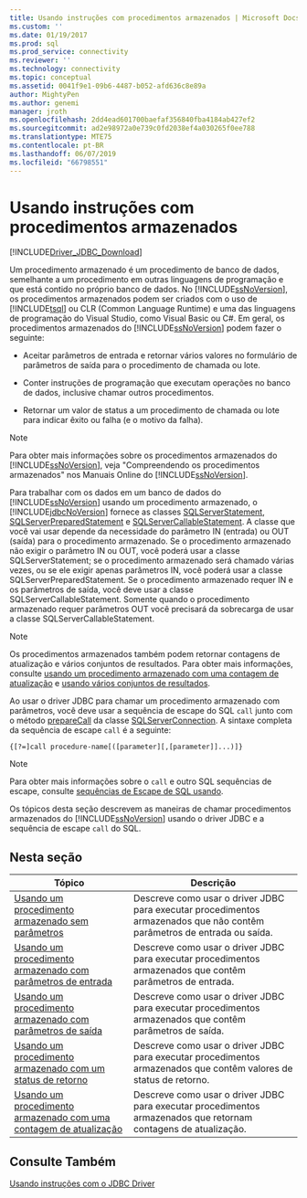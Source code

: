 ```yaml
---
title: Usando instruções com procedimentos armazenados | Microsoft Docs
ms.custom: ''
ms.date: 01/19/2017
ms.prod: sql
ms.prod_service: connectivity
ms.reviewer: ''
ms.technology: connectivity
ms.topic: conceptual
ms.assetid: 0041f9e1-09b6-4487-b052-afd636c8e89a
author: MightyPen
ms.author: genemi
manager: jroth
ms.openlocfilehash: 2dd4ead601700baefaf356840fba4184ab427ef2
ms.sourcegitcommit: ad2e98972a0e739c0fd2038ef4a030265f0ee788
ms.translationtype: MTE75
ms.contentlocale: pt-BR
ms.lasthandoff: 06/07/2019
ms.locfileid: "66798551"
---
```

# <a name="using-statements-with-stored-procedures"></a>Usando instruções com procedimentos armazenados

[!INCLUDE[Driver_JDBC_Download](../../includes/driver_jdbc_download.md)]

Um procedimento armazenado é um procedimento de banco de dados, semelhante a um procedimento em outras linguagens de programação e que está contido no próprio banco de dados. No [!INCLUDE[ssNoVersion](../../includes/ssnoversion-md.md)], os procedimentos armazenados podem ser criados com o uso de [!INCLUDE[tsql](../../includes/tsql-md.md)] ou CLR (Common Language Runtime) e uma das linguagens de programação do Visual Studio, como Visual Basic ou C#. Em geral, os procedimentos armazenados do [!INCLUDE[ssNoVersion](../../includes/ssnoversion-md.md)] podem fazer o seguinte:  
  
- Aceitar parâmetros de entrada e retornar vários valores no formulário de parâmetros de saída para o procedimento de chamada ou lote.  
  
- Conter instruções de programação que executam operações no banco de dados, inclusive chamar outros procedimentos.  
  
- Retornar um valor de status a um procedimento de chamada ou lote para indicar êxito ou falha (e o motivo da falha).  
  
> [!NOTE]  
> Para obter mais informações sobre os procedimentos armazenados do [!INCLUDE[ssNoVersion](../../includes/ssnoversion-md.md)], veja "Compreendendo os procedimentos armazenados" nos Manuais Online do [!INCLUDE[ssNoVersion](../../includes/ssnoversion-md.md)].  
  
Para trabalhar com os dados em um banco de dados do [!INCLUDE[ssNoVersion](../../includes/ssnoversion-md.md)] usando um procedimento armazenado, o [!INCLUDE[jdbcNoVersion](../../includes/jdbcnoversion_md.md)] fornece as classes [SQLServerStatement](../../connect/jdbc/reference/sqlserverstatement-class.md), [SQLServerPreparedStatement](../../connect/jdbc/reference/sqlserverpreparedstatement-class.md) e [SQLServerCallableStatement](../../connect/jdbc/reference/sqlservercallablestatement-class.md). A classe que você vai usar depende da necessidade do parâmetro IN (entrada) ou OUT (saída) para o procedimento armazenado. Se o procedimento armazenado não exigir o parâmetro IN ou OUT, você poderá usar a classe SQLServerStatement; se o procedimento armazenado será chamado várias vezes, ou se ele exigir apenas parâmetros IN, você poderá usar a classe SQLServerPreparedStatement. Se o procedimento armazenado requer IN e os parâmetros de saída, você deve usar a classe SQLServerCallableStatement. Somente quando o procedimento armazenado requer parâmetros OUT você precisará da sobrecarga de usar a classe SQLServerCallableStatement.  
  
> [!NOTE]  
> Os procedimentos armazenados também podem retornar contagens de atualização e vários conjuntos de resultados. Para obter mais informações, consulte [usando um procedimento armazenado com uma contagem de atualização](../../connect/jdbc/using-a-stored-procedure-with-an-update-count.md) e [usando vários conjuntos de resultados](../../connect/jdbc/using-multiple-result-sets.md).  
  
Ao usar o driver JDBC para chamar um procedimento armazenado com parâmetros, você deve usar a sequência de escape do SQL `call` junto com o método [prepareCall](../../connect/jdbc/reference/preparecall-method-sqlserverconnection.md) da classe [SQLServerConnection](../../connect/jdbc/reference/sqlserverconnection-class.md). A sintaxe completa da sequência de escape `call` é a seguinte:  
  
 `{[?=]call procedure-name[([parameter][,[parameter]]...)]}`  
  
> [!NOTE]  
> Para obter mais informações sobre o `call` e outro SQL sequências de escape, consulte [sequências de Escape de SQL usando](../../connect/jdbc/using-sql-escape-sequences.md).  
  
Os tópicos desta seção descrevem as maneiras de chamar procedimentos armazenados do [!INCLUDE[ssNoVersion](../../includes/ssnoversion-md.md)] usando o driver JDBC e a sequência de escape `call` do SQL.  
  
## <a name="in-this-section"></a>Nesta seção  
  
|Tópico|Descrição|  
|-----------|-----------------|  
|[Usando um procedimento armazenado sem parâmetros](../../connect/jdbc/using-a-stored-procedure-with-no-parameters.md)|Descreve como usar o driver JDBC para executar procedimentos armazenados que não contêm parâmetros de entrada ou saída.|  
|[Usando um procedimento armazenado com parâmetros de entrada](../../connect/jdbc/using-a-stored-procedure-with-input-parameters.md)|Descreve como usar o driver JDBC para executar procedimentos armazenados que contêm parâmetros de entrada.|  
|[Usando um procedimento armazenado com parâmetros de saída](../../connect/jdbc/using-a-stored-procedure-with-output-parameters.md)|Descreve como usar o driver JDBC para executar procedimentos armazenados que contêm parâmetros de saída.|  
|[Usando um procedimento armazenado com um status de retorno](../../connect/jdbc/using-a-stored-procedure-with-a-return-status.md)|Descreve como usar o driver JDBC para executar procedimentos armazenados que contêm valores de status de retorno.|  
|[Usando um procedimento armazenado com uma contagem de atualização](../../connect/jdbc/using-a-stored-procedure-with-an-update-count.md)|Descreve como usar o driver JDBC para executar procedimentos armazenados que retornam contagens de atualização.|  
  
## <a name="see-also"></a>Consulte Também

[Usando instruções com o JDBC Driver](../../connect/jdbc/using-statements-with-the-jdbc-driver.md)  

